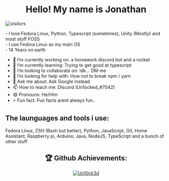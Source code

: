 <h1 align="center">Hello! My name is Jonathan</h1>

![visitors](https://visitor-badge.glitch.me/badge?page_id=Un10ck3d.self.id.whatever&left_color=blue&right_color=red)

<p>
  - I love Fedora Linux, Python, Typescript (sometimes), Unity (Mostly) and most stuff FOSS <br/>
  - I use Fedora Linux as my main OS<br/>
  - 14 Years on earth
</p>

- 🔭 I’m currently working on: a homework discord bot and a rocket
- 🌱 I’m currently learning: Trying to get good at typescript
- 👯 I’m looking to collaborate on: Idk... DM me
- 🤔 I’m looking for help with: How not to break npm / yarn
- 💬 Ask me about: Ask Google instead
- 📫 How to reach me: Discord (Un1ocked_#7042)
- 😄 Pronouns: He/Him
- ⚡ Fun fact: Fun facts arent always fun..

<h2 align="left">The launguages and tools i use:</h2>
<p>Fedora Linux, ZSH (Bash but better), Python, JavaScript, Git, Home Assistant, Raspberry pi, Arduino, Java, NodeJS, TypeScript and a bunch of other stuff</p>


<h2 align="center">🏆 Github Achievements:</h2>
<a href="#"><p align="center" href="#"><img unselectable="on" style="pointer-events:none; user-select:none;" src="https://github-readme-streak-stats.herokuapp.com/?user=Un10ck3d&theme=tokyonight_duo&hide_border=true&background=0D1117" alt="Un10ck3d" /></p></a>
